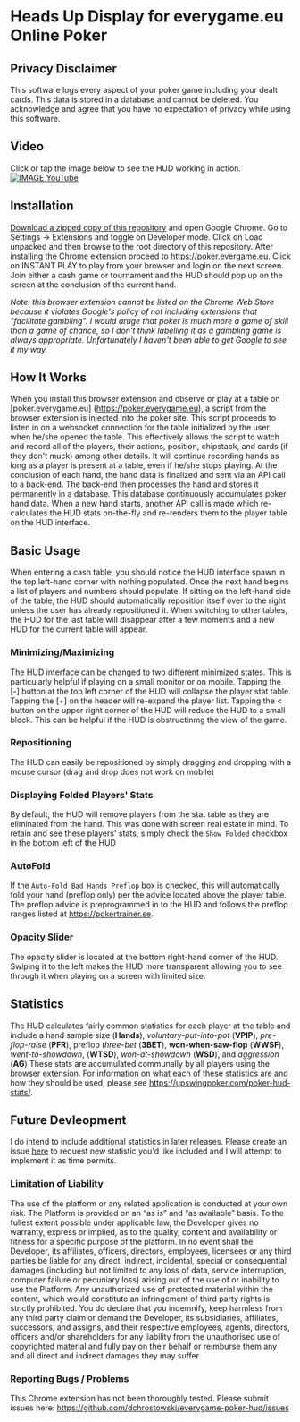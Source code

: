 # Heads Up Display for everygame.eu Online Poker ###

## Privacy Disclaimer
This software logs every aspect of your poker game including your dealt cards.  This data is stored in a database and cannot be deleted.  You acknowledge and agree that you have no expectation of privacy while using this software.

## Video
Click or tap the image below to see the HUD working in action.<br/>
[![IMAGE YouTube](https://img.youtube.com/vi/0H_7ni6yq-Y/0.jpg)](https://www.youtube.com/watch?v=0H_7ni6yq-Y)
## Installation
[Download a zipped copy of this repository](https://github.com/dchrostowski/everygame-poker-hud/archive/refs/heads/master.zip) and open Google Chrome.  Go to Settings -> Extensions and toggle on Developer mode.  Click on Load unpacked and then browse to the root directory of this repository. After installing the Chrome extension proceed to https://poker.evergame.eu.  Click on INSTANT PLAY to play from your browser and login on the next screen. Join either a cash game or tournament and the HUD should pop up on the screen at the conclusion of the current hand.

*Note: this browser extension cannot be listed on the Chrome Web Store because it violates Google's policy of not including extensions that "facilitate gambling".  I would aruge that poker is much more a game of skill than a game of chance, so I don't think labelling it as a gambling game is always appropriate.  Unfortunately I haven't been able to get Google to see it my way.*

## How It Works
When you install this browser extension and observe or play at a table on [poker.everygame.eu] (https://poker.everygame.eu), a script from the browser extension is injected into the poker site.  This script proceeds to listen in on a websocket connection for the table initialized by the user when he/she opened the table.  This effectively allows the script to watch and record all of the players, their actions, position, chipstack, and cards (if they don't muck) among other details.  It will continue recording hands as long as a player is present at a table, even if he/she stops playing.  At the conclusion of each hand, the hand data is finalized and sent via an API call to a back-end. The back-end then processes the hand and stores it permanently in a database.  This database continuously accumulates poker hand data.  When a new hand starts, another API call is made which re-calculates the HUD stats on-the-fly and re-renders them to the player table on the HUD interface.

## Basic Usage
When entering a cash table, you should notice the HUD interface spawn in the top left-hand corner with nothing populated.  Once the next hand begins a list of players and numbers should populate.  If sitting on the left-hand side of the table, the HUD should automatically reposition itself over to the right unless the user has already repositioned it.  When switching to other tables, the HUD for the last table will disappear after a few moments and a new HUD for the current table will appear.

### Minimizing/Maximizing
The HUD interface can be changed to two different minimized states.  This is particularly helpful if playing on a small monitor or on mobile.  Tapping the [-] button at the top left corner of the HUD will collapse the player stat table.  Tapping the [+] on the header will re-expand the player list.  Tapping the < button on the upper right corner of the HUD will reduce the HUD to a small block. This can be helpful if the HUD is obstructinmg the view of the game.

### Repositioning
The HUD can easily be repositioned by simply dragging and dropping with a mouse cursor (drag and drop does not work on mobile)

### Displaying Folded Players' Stats
By default, the HUD will remove players from the stat table as they are eliminated from the hand.  This was done with screen real estate in mind.  To retain and see these players' stats, simply check the `Show Folded` checkbox in the bottom left of the HUD

### AutoFold
If the `Auto-Fold Bad Hands Preflop` box is checked, this will automatically fold your hand (preflop only) per the advice located above the player table.  The preflop advice is preprogrammed in to the HUD and follows the preflop ranges listed at https://pokertrainer.se. 

### Opacity Slider
The opacity slider is located at the bottom right-hand corner of the HUD.  Swiping it to the left makes the HUD more transparent allowing you to see through it when playing on a screen with limited size.

## Statistics
The HUD calculates fairly common statistics for each player at the table and include a hand sample size (**Hands**), *voluntary-put-into-pot* (**VPIP**), *pre-flop-raise* (**PFR**), preflop *three-bet* (**3BET**), **won-when-saw-flop** (**WWSF**), *went-to-showdown*, (**WTSD**), *won-at-showdown* (**WSD**), and *aggression* (**AG**) These stats are accumulated communally by all players using the browser extension.  For information on what each of these statistics are and how they should be used, please see https://upswingpoker.com/poker-hud-stats/.

## Future Devleopment
I do intend to include additional statistics in later releases.  Please create an issue [here](https://github.com/dchrostowski/everygame-poker-hud/issues) to request new statistic you'd like included and I will attempt to implement it as time permits.


### Limitation of Liability
The use of the platform or any related application is conducted at your own risk. The Platform is provided on an “as is” and “as available” basis. To the fullest extent possible under applicable law, the Developer gives no warranty, express or implied, as to the quality, content and availability or fitness for a specific purpose of the platform. In no event shall the Developer, its affiliates, officers, directors, employees, licensees or any third parties be liable for any direct, indirect, incidental, special or consequential damages (including but not limited to any loss of data, service interruption, computer failure or pecuniary loss) arising out of the use of or inability to use the Platform. Any unauthorized use of protected material within the content, which would constitute an infringement of third party rights is strictly prohibited. You do declare that you indemnify, keep harmless from any third party claim or demand the Developer, its subsidiaries, affiliates, successors, and assigns, and their respective employees, agents, directors, officers and/or shareholders for any liability from the unauthorised use of copyrighted material and fully pay on their behalf or reimburse them any and all direct and indirect damages they may suffer.

### Reporting Bugs / Problems
This Chrome extension has not been thoroughly tested.  Please submit issues here:
https://github.com/dchrostowski/everygame-poker-hud/issues

